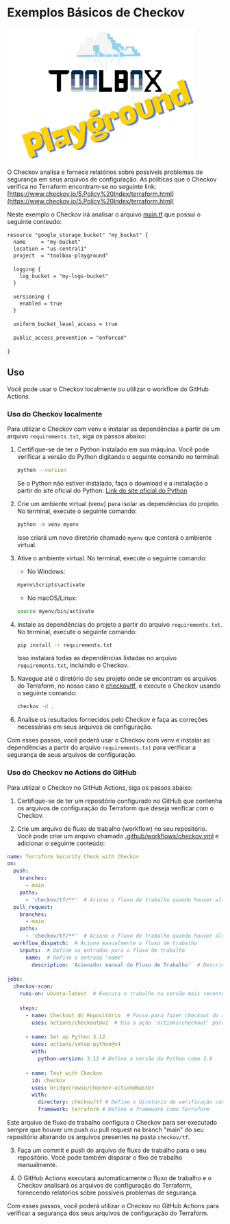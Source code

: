 # Exemplos Básicos de Checkov

![Toolbox Playground](../img/toolbox-playground.png)

O Checkov analisa e fornece relatórios sobre possíveis problemas de segurança em seus arquivos de configuração. As políticas que o Checkov verifica no Terraform encontram-se no seguinte link: [https://www.checkov.io/5.Policy%20Index/terraform.html](https://www.checkov.io/5.Policy%20Index/terraform.html)

Neste exemplo o Checkov irá analisar o arquivo [main.tf](./tf/main.tf) que possui o seguinte conteudo:
```
resource "google_storage_bucket" "my_bucket" {
  name     = "my-bucket"
  location = "us-central1"
  project  = "toolbox-playground"

  logging {
    log_bucket = "my-logs-bucket"
  }

  versioning {
    enabled = true
  }

  uniform_bucket_level_access = true

  public_access_prevention = "enforced"

}
```

## Uso

Você pode usar o Checkov localmente ou utilizar o workflow do GitHub Actions.

### Uso do Checkov localmente

Para utilizar o Checkov com venv e instalar as dependências a partir de um arquivo `requirements.txt`, siga os passos abaixo:

1. Certifique-se de ter o Python instalado em sua máquina. Você pode verificar a versão do Python digitando o seguinte comando no terminal:

    ```bash
    python --version
    ```

    Se o Python não estiver instalado, faça o download e a instalação a partir do site oficial do Python: [Link do site oficial do Python](https://www.python.org/)

2. Crie um ambiente virtual (venv) para isolar as dependências do projeto. No terminal, execute o seguinte comando:

    ```bash
    python -m venv myenv
    ```

    Isso criará um novo diretório chamado `myenv` que conterá o ambiente virtual.

3. Ative o ambiente virtual. No terminal, execute o seguinte comando:

    - No Windows:

    ```bash
    myenv\Scripts\activate
    ```

    - No macOS/Linux:

    ```bash
    source myenv/bin/activate
    ```

4. Instale as dependências do projeto a partir do arquivo `requirements.txt`. No terminal, execute o seguinte comando:

    ```bash
    pip install -r requirements.txt
    ```

    Isso instalará todas as dependências listadas no arquivo `requirements.txt`, incluindo o Checkov.

5. Navegue até o diretório do seu projeto onde se encontram os arquivos do Terraform, no nosso caso é [checkov/tf](./tf/), e execute o Checkov usando o seguinte comando:

    ```bash
    checkov -d .
    ```

6. Analise os resultados fornecidos pelo Checkov e faça as correções necessárias em seus arquivos de configuração.

Com esses passos, você poderá usar o Checkov com venv e instalar as dependências a partir do arquivo `requirements.txt` para verificar a segurança de seus arquivos de configuração.

### Uso do Checkov no Actions do GitHub

Para utilizar o Checkov no GitHub Actions, siga os passos abaixo:

1. Certifique-se de ter um repositório configurado no GitHub que contenha os arquivos de configuração do Terraform que deseja verificar com o Checkov.

2. Crie um arquivo de fluxo de trabalho (workflow) no seu repositório. Você pode criar um arquivo chamado [.github/workflows/checkov.yml](../.github/workflows/checkov.yaml) e adicionar o seguinte conteúdo:

```yaml
name: Terraform Security Check with Checkov
on:
  push:
    branches:
      - main
    paths:
      - 'checkov/tf/**'  # Aciona o fluxo de trabalho quando houver alterações no diretório 'checkov/tf'
  pull_request:
    branches:
      - main
    paths:
      - 'checkov/tf/**'  # Aciona o fluxo de trabalho quando houver alterações no diretório 'checkov/tf'
  workflow_dispatch:  # Aciona manualmente o fluxo de trabalho
    inputs:  # Define as entradas para o fluxo de trabalho
      name:  # Define a entrada "name"
        description: 'Acionador manual do Fluxo de Trabalho'  # Descrição da entrada

jobs:
  checkov-scan:
    runs-on: ubuntu-latest  # Executa o trabalho na versão mais recente do Ubuntu

    steps:
      - name: Checkout do Repositório  # Passo para fazer checkout do repositório
        uses: actions/checkout@v2  # Usa a ação 'actions/checkout' para fazer checkout do repositório

      - name: Set up Python 3.12
        uses: actions/setup-python@v4
        with:
          python-version: 3.12 # Define a versão do Python como 3.8

      - name: Test with Checkov
        id: checkov
        uses: bridgecrewio/checkov-action@master
        with:
          directory: checkov/tf # Define o diretório de verificação como 'checkov/tf'
          framework: terraform # Define o framework como Terraform

```

Este arquivo de fluxo de trabalho configura o Checkov para ser executado sempre que houver um push ou pull request na branch "main" do seu repositório alterando os arquivos presentes na pasta `checkov/tf`.

3. Faça um commit e push do arquivo de fluxo de trabalho para o seu repositório. Você pode também disparar o flxo de trabalho manualmente.

4. O GitHub Actions executará automaticamente o fluxo de trabalho e o Checkov analisará os arquivos de configuração do Terraform, fornecendo relatórios sobre possíveis problemas de segurança.

Com esses passos, você poderá utilizar o Checkov no GitHub Actions para verificar a segurança dos seus arquivos de configuração do Terraform.